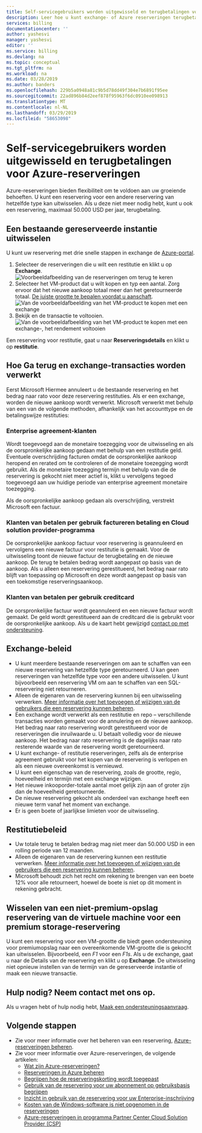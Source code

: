 ```yaml
---
title: Self-servicegebruikers worden uitgewisseld en terugbetalingen voor Azure-reserveringen | Microsoft Docs
description: Leer hoe u kunt exchange- of Azure reserveringen terugbetaling.
services: billing
documentationcenter: ''
author: yashesvi
manager: yashesvi
editor: ''
ms.service: billing
ms.devlang: na
ms.topic: conceptual
ms.tgt_pltfrm: na
ms.workload: na
ms.date: 03/28/2019
ms.author: banders
ms.openlocfilehash: 229b5a0948a81c9b5d78dd49f304e7b6891f95ee
ms.sourcegitcommit: 22ad896b84d2eef878f95963f6dc0910ee098913
ms.translationtype: MT
ms.contentlocale: nl-NL
ms.lasthandoff: 03/29/2019
ms.locfileid: "58653098"
---
```

# <a name="self-service-exchanges-and-refunds-for-azure-reservations"></a>Self-servicegebruikers worden uitgewisseld en terugbetalingen voor Azure-reserveringen

Azure-reserveringen bieden flexibiliteit om te voldoen aan uw groeiende behoeften. U kunt een reservering voor een andere reservering van hetzelfde type kan uitwisselen. Als u deze niet meer nodig hebt, kunt u ook een reservering, maximaal 50.000 USD per jaar, terugbetaling.

## <a name="exchange-an-existing-reserved-instance"></a>Een bestaande gereserveerde instantie uitwisselen

U kunt uw reservering met drie snelle stappen in exchange de [Azure-portal](https://portal.azure.com/#blade/Microsoft_Azure_Reservations/ReservationsBrowseBlade).

1. Selecteer de reserveringen die u wilt een restitutie en klikt u op **Exchange**.  
    ![Voorbeeldafbeelding van de reserveringen om terug te keren ](./media/billing-azure-reservations-self-service-exchange-and-refund/exchange-refund-return.png)
2. Selecteer het VM-product dat u wilt kopen en typ een aantal. Zorg ervoor dat het nieuwe aankoop totaal meer dan het geretourneerde totaal. [De juiste grootte te bepalen voordat u aanschaft](../virtual-machines/windows/prepay-reserved-vm-instances.md#determine-the-right-vm-size-before-you-buy).  
    ![Van de voorbeeldafbeelding van het VM-product te kopen met een exchange ](./media/billing-azure-reservations-self-service-exchange-and-refund/exchange-refund-select-purchase.png)
3. Bekijk en de transactie te voltooien.  
    ![Van de voorbeeldafbeelding van het VM-product te kopen met een exchange-, het rendement voltooien ](./media/billing-azure-reservations-self-service-exchange-and-refund/exchange-refund-confirm-exchange.png)

Een reservering voor restitutie, gaat u naar **Reserveringsdetails** en klikt u op **restitutie**.

## <a name="how-return-and-exchange-transactions-are-processed"></a>Hoe Ga terug en exchange-transacties worden verwerkt

Eerst Microsoft Hiermee annuleert u de bestaande reservering en het bedrag naar rato voor deze reservering restituties. Als er een exchange, worden de nieuwe aankoop wordt verwerkt. Microsoft verwerkt met behulp van een van de volgende methoden, afhankelijk van het accounttype en de betalingswijze restituties:

### <a name="enterprise-agreement-customers"></a>Enterprise agreement-klanten

Wordt toegevoegd aan de monetaire toezegging voor de uitwisseling en als de oorspronkelijke aankoop gedaan met behulp van een restitutie geld. Eventuele overschrijding facturen omdat de oorspronkelijke aankoop heropend en rerated om te controleren of de monetaire toezegging wordt gebruikt. Als de monetaire toezegging termijn met behulp van die de reservering is gekocht niet meer actief is, klikt u vervolgens tegoed toegevoegd aan uw huidige periode van enterprise agreement monetaire toezegging.

Als de oorspronkelijke aankoop gedaan als overschrijding, verstrekt Microsoft een factuur.

### <a name="pay-as-you-go-invoice-payment-customers-and-cloud-solution-provider-program"></a>Klanten van betalen per gebruik factureren betaling en Cloud solution provider-programma

De oorspronkelijke aankoop factuur voor reservering is geannuleerd en vervolgens een nieuwe factuur voor restitutie is gemaakt. Voor de uitwisseling toont de nieuwe factuur de terugbetaling en de nieuwe aankoop. De terug te betalen bedrag wordt aangepast op basis van de aankoop. Als u alleen een reservering gerestitueerd, het bedrag naar rato blijft van toepassing op Microsoft en deze wordt aangepast op basis van een toekomstige reserveringsaankoop.

### <a name="pay-as-you-go-credit-card-customers"></a>Klanten van betalen per gebruik creditcard

De oorspronkelijke factuur wordt geannuleerd en een nieuwe factuur wordt gemaakt. De geld wordt gerestitueerd aan de creditcard die is gebruikt voor de oorspronkelijke aankoop. Als u de kaart hebt gewijzigd [contact op met ondersteuning](https://portal.azure.com/#blade/Microsoft_Azure_Support/HelpAndSupportBlade/newsupportrequest).

## <a name="exchange-policies"></a>Exchange-beleid

- U kunt meerdere bestaande reserveringen om aan te schaffen van een nieuwe reservering van hetzelfde type geretourneerd. U kan geen reserveringen van hetzelfde type voor een andere uitwisselen. U kunt bijvoorbeeld een reservering VM om aan te schaffen van een SQL-reservering niet retourneren.
- Alleen de eigenaren van de reservering kunnen bij een uitwisseling verwerken. [Meer informatie over het toevoegen of wijzigen van de gebruikers die een reservering kunnen beheren](https://docs.microsoft.com/azure/billing/billing-manage-reserved-vm-instance#add-or-change-users-who-can-manage-a-reservation).
- Een exchange wordt verwerkt als een restitutie en repo – verschillende transacties worden gemaakt voor de annulering en de nieuwe aankoop. Het bedrag naar rato reservering wordt gerestitueerd voor de reserveringen die inruilwaarde u. U betaalt volledig voor de nieuwe aankoop. Het bedrag naar rato reservering is de dagelijks naar rato resterende waarde van de reservering wordt geretourneerd.
- U kunt exchange- of restitutie reserveringen, zelfs als de enterprise agreement gebruikt voor het kopen van de reservering is verlopen en als een nieuwe overeenkomst is vernieuwd.
- U kunt een eigenschap van de reservering, zoals de grootte, regio, hoeveelheid en termijn met een exchange wijzigen.
- Het nieuwe inkooporder-totale aantal moet gelijk zijn aan of groter zijn dan de hoeveelheid geretourneerde.
- De nieuwe reservering gekocht als onderdeel van exchange heeft een nieuwe term vanaf het moment van exchange.
- Er is geen boete of jaarlijkse limieten voor de uitwisseling.

## <a name="refund-policies"></a>Restitutiebeleid

- Uw totale terug te betalen bedrag mag niet meer dan 50.000 USD in een rolling periode van 12 maanden.
- Alleen de eigenaren van de reservering kunnen een restitutie verwerken. [Meer informatie over het toevoegen of wijzigen van de gebruikers die een reservering kunnen beheren](billing-manage-reserved-vm-instance.md#add-or-change-users-who-can-manage-a-reservation).
- Microsoft behoudt zich het recht om rekening te brengen van een boete 12% voor alle retourneert, hoewel de boete is niet op dit moment in rekening gebracht.

## <a name="exchange-a-non-premium-storage-vm-reservation-for-a-premium-storage-reservation"></a>Wisselen van een niet-premium-opslag reservering van de virtuele machine voor een premium storage-reservering

U kunt een reservering voor een VM-grootte die biedt geen ondersteuning voor premiumopslag naar een overeenkomende VM-grootte die is gekocht kan uitwisselen. Bijvoorbeeld, een _F1_ voor een _F1s_. Als u de exchange, gaat u naar de Details van de reservering en klikt u op **Exchange**. De uitwisseling niet opnieuw instellen van de termijn van de gereserveerde instantie of maak een nieuwe transactie.

## <a name="need-help-contact-us"></a>Hulp nodig? Neem contact met ons op.

Als u vragen hebt of hulp nodig hebt, [Maak een ondersteuningsaanvraag](https://portal.azure.com/#blade/Microsoft_Azure_Support/HelpAndSupportBlade/newsupportrequest).

## <a name="next-steps"></a>Volgende stappen

- Zie voor meer informatie over het beheren van een reservering, [Azure-reserveringen beheren](billing-manage-reserved-vm-instance.md).
- Zie voor meer informatie over Azure-reserveringen, de volgende artikelen:
    - [Wat zijn Azure-reserveringen?](billing-save-compute-costs-reservations.md)
    - [Reserveringen in Azure beheren](billing-manage-reserved-vm-instance.md)
    - [Begrijpen hoe de reserveringskorting wordt toegepast](billing-understand-vm-reservation-charges.md)
    - [Gebruik van de reservering voor uw abonnement op gebruiksbasis begrijpen](billing-understand-reserved-instance-usage.md)
    - [Inzicht in gebruik van de reservering voor uw Enterprise-inschrijving](billing-understand-reserved-instance-usage-ea.md)
    - [Kosten van de Windows-software is niet opgenomen in de reserveringen](billing-reserved-instance-windows-software-costs.md)
    - [Azure-reserveringen in programma Partner Center Cloud Solution Provider (CSP)](/partner-center/azure-reservations)
